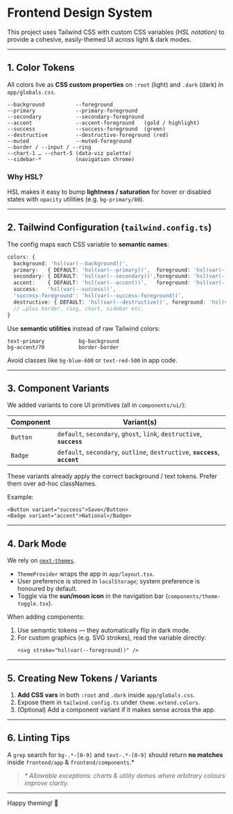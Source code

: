 # Frontend Design System

This project uses Tailwind CSS with custom CSS variables _(HSL notation)_ to provide a cohesive, easily-themed UI across light & dark modes.

---

## 1. Color Tokens

All colors live as **CSS custom properties** on `:root` (light) and `.dark` (dark) in `app/globals.css`.

```
--background          --foreground
--primary             --primary-foreground
--secondary           --secondary-foreground
--accent              --accent-foreground   (gold / highlight)
--success             --success-foreground  (green)
--destructive         --destructive-foreground (red)
--muted               --muted-foreground
--border / --input / --ring
--chart-1 … --chart-5 (data-viz palette)
--sidebar-*           (navigation chrome)
```

### Why HSL?
HSL makes it easy to bump **lightness / saturation** for hover or disabled states with `opacity` utilities (e.g. `bg-primary/80`).

---

## 2. Tailwind Configuration (`tailwind.config.ts`)

The config maps each CSS variable to **semantic names**:

```ts
colors: {
  background: 'hsl(var(--background))',
  primary:   { DEFAULT: 'hsl(var(--primary))',  foreground: 'hsl(var(--primary-foreground))' },
  secondary: { DEFAULT: 'hsl(var(--secondary))',foreground: 'hsl(var(--secondary-foreground))' },
  accent:    { DEFAULT: 'hsl(var(--accent))',   foreground: 'hsl(var(--accent-foreground))' },
  success:   'hsl(var(--success))',
  'success-foreground': 'hsl(var(--success-foreground))',
  destructive: { DEFAULT: 'hsl(var(--destructive))', foreground: 'hsl(var(--destructive-foreground))' },
  // …plus border, ring, chart, sidebar etc.
}
```

Use **semantic utilities** instead of raw Tailwind colors:

```
text-primary           bg-background
bg-accent/70           border-border
```

Avoid classes like `bg-blue-600` or `text-red-500` in app code.

---

## 3. Component Variants

We added variants to core UI primitives (all in `components/ui/`):

| Component | Variant(s) |
|-----------|------------|
| `Button`  | `default`, `secondary`, `ghost`, `link`, `destructive`, **`success`** |
| `Badge`   | `default`, `secondary`, `outline`, `destructive`, **`success`**, **`accent`** |

These variants already apply the correct background / text tokens. Prefer them over ad-hoc classNames.

Example:

```tsx
<Button variant="success">Save</Button>
<Badge variant="accent">National</Badge>
```

---

## 4. Dark Mode

We rely on [`next-themes`](https://github.com/pacocoursey/next-themes).

* `ThemeProvider` wraps the app in `app/layout.tsx`.
* User preference is stored in `localStorage`; system preference is honoured by default.
* Toggle via the **sun/moon icon** in the navigation bar (`components/theme-toggle.tsx`).

When adding components:

1. Use semantic tokens — they automatically flip in dark mode.
2. For custom graphics (e.g. SVG strokes), read the variable directly:
   ```tsx
   <svg stroke="hsl(var(--foreground))" />
   ```

---

## 5. Creating New Tokens / Variants

1. **Add CSS vars** in both `:root` and `.dark` inside `app/globals.css`.
2. Expose them in `tailwind.config.ts` under `theme.extend.colors`.
3. (Optional) Add a component variant if it makes sense across the app.

---

## 6. Linting Tips

A `grep` search for `bg-.*-[0-9]` and `text-.*-[0-9]` should return **no matches** inside `frontend/app` & `frontend/components`.*

> _* Allowable exceptions: charts & utility demos where arbitrary colours improve clarity._

---

Happy theming! 🎨 